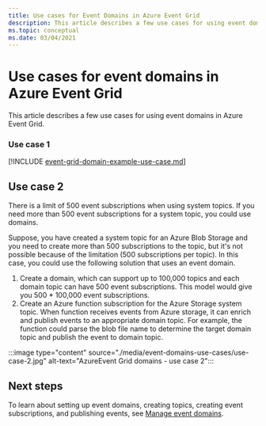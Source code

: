 ```yaml
---
title: Use cases for Event Domains in Azure Event Grid
description: This article describes a few use cases for using event domains in Azure Event Grid. 
ms.topic: conceptual
ms.date: 03/04/2021
---
```


# Use cases for event domains in Azure Event Grid
This article describes a few use cases for using event domains in Azure Event Grid. 

### Use case 1 
[!INCLUDE [event-grid-domain-example-use-case.md](../../includes/event-grid-domain-example-use-case.md)]

## Use case 2
There is a limit of 500 event subscriptions when using system topics. If you need more than 500 event subscriptions for a system topic, you could use domains. 

Suppose, you have created a system topic for an Azure Blob Storage and you need to create more than 500 subscriptions to the topic, but it's not possible because of the limitation (500 subscriptions per topic). In this case, you could use the following solution that uses an event domain. 

1. Create a domain, which can support up to 100,000 topics and each domain topic can have 500 event subscriptions. This model would give you 500 * 100,000 event subscriptions. 
1. Create an Azure function subscription for the Azure Storage system topic. When function receives events from Azure storage, it can enrich and publish events to an appropriate domain topic. For example, the function could parse the blob file name to determine the target domain topic and publish the event to domain topic. 

:::image type="content" source="./media/event-domains-use-cases/use-case-2.jpg" alt-text="AzureEvent Grid domains - use case 2":::


## Next steps
To learn about setting up event domains, creating topics, creating event subscriptions, and publishing events, see [Manage event domains](./how-to-event-domains.md).
